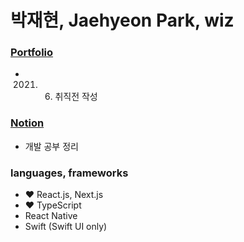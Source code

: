 # 박재현, Jaehyeon Park, wiz

### [Portfolio](https://pfo.nextwing.me)
- 2021. 6. 취직전 작성

### [Notion](https://www.notion.so/Development-25af2a3ac82949b3a7ba7d6db9e13778)
- 개발 공부 정리

### languages, frameworks
- ❤️ React.js, Next.js
- ❤️ TypeScript
- React Native
- Swift (Swift UI only)
